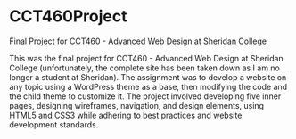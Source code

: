 # CCT460Project
Final Project for CCT460 - Advanced Web Design at Sheridan College

This was the final project for CCT460 - Advanced Web Design at Sheridan College (unfortunately, the complete site has been
taken down as I am no longer a student at Sheridan). The assignment was to develop a website on any topic using a WordPress
theme as a base, then modifying the code and the child theme to customize it. The project involved developing five inner
pages, designing wireframes, navigation, and design elements, using HTML5 and CSS3 while adhering to best practices and 
website development standards. 
